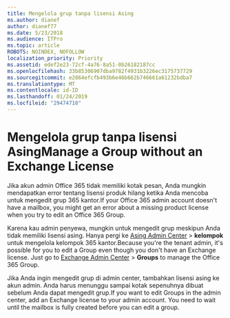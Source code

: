 ```yaml
---
title: Mengelola grup tanpa lisensi Asing
ms.author: dianef
author: dianef77
ms.date: 5/23/2018
ms.audience: ITPro
ms.topic: article
ROBOTS: NOINDEX, NOFOLLOW
localization_priority: Priority
ms.assetid: edef2e23-72cf-4a76-8a51-0b26182187cc
ms.openlocfilehash: 33b85306907dba9782f4931b3226ec3175737729
ms.sourcegitcommit: e2864efcfb493b6e46b662b746661a61232bdba7
ms.translationtype: MT
ms.contentlocale: id-ID
ms.lasthandoff: 01/24/2019
ms.locfileid: "29474710"
---
```

# <a name="manage-a-group-without-an-exchange-license"></a><span data-ttu-id="969b0-102">Mengelola grup tanpa lisensi Asing</span><span class="sxs-lookup"><span data-stu-id="969b0-102">Manage a Group without an Exchange License</span></span>

<span data-ttu-id="969b0-103">Jika akun admin Office 365 tidak memiliki kotak pesan, Anda mungkin mendapatkan error tentang lisensi produk hilang ketika Anda mencoba untuk mengedit grup 365 kantor.</span><span class="sxs-lookup"><span data-stu-id="969b0-103">If your Office 365 admin account doesn't have a mailbox, you might get an error about a missing product license when you try to edit an Office 365 Group.</span></span>
  
<span data-ttu-id="969b0-p101">Karena kau admin penyewa, mungkin untuk mengedit grup meskipun Anda tidak memiliki lisensi asing. Hanya pergi ke [Asing Admin Center](https://support.office.com/article/https://outlook.office365.com/ecp.aspx) \> **kelompok** untuk mengelola kelompok 365 kantor.</span><span class="sxs-lookup"><span data-stu-id="969b0-p101">Because you're the tenant admin, it's possible for you to edit a Group even though you don't have an Exchange license. Just go to [Exchange Admin Center](https://support.office.com/article/https://outlook.office365.com/ecp.aspx) \> **Groups** to manage the Office 365 Group.</span></span> 
  
<span data-ttu-id="969b0-p102">Jika Anda ingin mengedit grup di admin center, tambahkan lisensi asing ke akun admin. Anda harus menunggu sampai kotak sepenuhnya dibuat sebelum Anda dapat mengedit grup.</span><span class="sxs-lookup"><span data-stu-id="969b0-p102">If you want to edit Groups in the admin center, add an Exchange license to your admin account. You need to wait until the mailbox is fully created before you can edit a group.</span></span>
  

